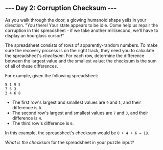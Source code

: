 \-\-- Day 2: Corruption Checksum \-\--
--------------------------------------

As you walk through the door, a glowing humanoid shape yells in your
direction. \"You there! Your state appears to be idle. Come help us
repair the corruption in this spreadsheet - if we take another
millisecond, we\'ll have to display an hourglass cursor!\"

The spreadsheet consists of rows of apparently-random numbers. To make
sure the recovery process is on the right track, they need you to
calculate the spreadsheet\'s *checksum*. For each row, determine the
difference between the largest value and the smallest value; the
checksum is the sum of all of these differences.

For example, given the following spreadsheet:

    5 1 9 5
    7 5 3
    2 4 6 8

-   The first row\'s largest and smallest values are `9` and `1`, and
    their difference is `8`.
-   The second row\'s largest and smallest values are `7` and `3`, and
    their difference is `4`.
-   The third row\'s difference is `6`.

In this example, the spreadsheet\'s checksum would be `8 + 4 + 6 = 18`.

*What is the checksum* for the spreadsheet in your puzzle input?
